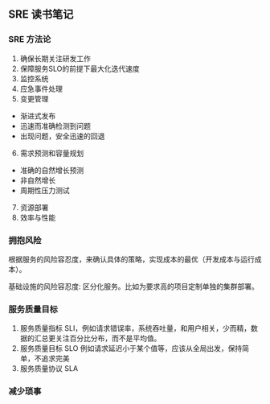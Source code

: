 ## SRE 读书笔记

### SRE 方法论

1. 确保长期关注研发工作
2. 保障服务SLO的前提下最大化迭代速度
3. 监控系统
4. 应急事件处理
5. 变更管理
 * 渐进式发布
 * 迅速而准确检测到问题
 * 出现问题，安全迅速的回退
6. 需求预测和容量规划
 * 准确的自然增长预测
 * 非自然增长
 * 周期性压力测试
7. 资源部署
8. 效率与性能

### 拥抱风险

根据服务的风险容忍度，来确认具体的策略，实现成本的最优（开发成本与运行成本）。

基础设施的风险容忍度: 区分化服务。比如为要求高的项目定制单独的集群部署。

### 服务质量目标

1. 服务质量指标 SLI，例如请求错误率，系统吞吐量，和用户相关，少而精，数据的汇总更关注百分比分布，而不是平均值。
2. 服务质量目标 SLO  例如请求延迟小于某个值等，应该从全局出发，保持简单，不追求完美
3. 服务质量协议 SLA

### 减少琐事



